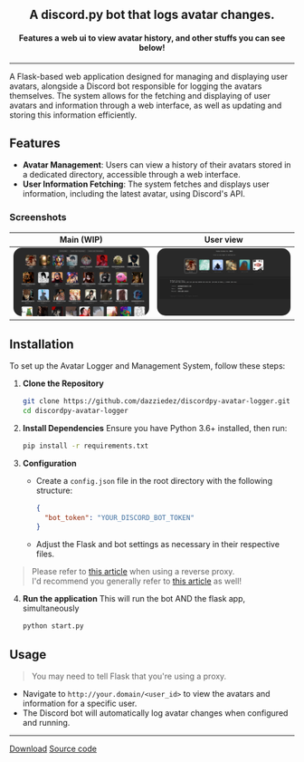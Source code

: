 <br><br>

<h2 align=center>A discord.py bot that logs avatar changes.</h2>
<h4 align=center>Features a web ui to view avatar history, and other stuffs you can see below!</h4>
<hr>

A Flask-based web application designed for managing and displaying user avatars, alongside a Discord bot responsible for logging the avatars themselves. The system allows for the fetching and displaying of user avatars and information through a web interface, as well as updating and storing this information efficiently.

## Features

- **Avatar Management**: Users can view a history of their avatars stored in a dedicated directory, accessible through a web interface.
- **User Information Fetching**: The system fetches and displays user information, including the latest avatar, using Discord's API.
### Screenshots
|Main (WIP)|User view|
|---------|----------|
| <img src="img/showcase/9Aat9Cj.png" alt="Main" width="450" style="border-radius: 15px"> | <img src="img/showcase/MTBvCnp.png" alt="User" width="450" style="border-radius: 15px"> |

## Installation

To set up the Avatar Logger and Management System, follow these steps:

1. **Clone the Repository**
   ```bash
   git clone https://github.com/dazziedez/discordpy-avatar-logger.git
   cd discordpy-avatar-logger
   ```

2. **Install Dependencies**
   Ensure you have Python 3.6+ installed, then run:
   ```bash
   pip install -r requirements.txt
   ```

3. **Configuration**
   - Create a `config.json` file in the root directory with the following structure:
     ```json
     {
       "bot_token": "YOUR_DISCORD_BOT_TOKEN"
     }
     ```
   - Adjust the Flask and bot settings as necessary in their respective files.

> Please refer to [this article](flask.palletsprojects.com/en/2.3.x/deploying/proxy_fix/) when using a reverse proxy.<br>
> I'd recommend you generally refer to [this article](https://flask.palletsprojects.com/en/2.3.x/deploying/) as well!

4. **Run the application**
   This will run the bot AND the flask app, simultaneously
   ```bash
   python start.py
   ```

## Usage
> You may need to tell Flask that you're using a proxy.

- Navigate to `http://your.domain/<user_id>` to view the avatars and information for a specific user.
- The Discord bot will automatically log avatar changes when configured and running.

<hr>

<span class="graahh"><i class="fa-solid fa-arrow-down" style="color: #ffffff;"></i> <a href="https://github.com/dazziedez/discordpy-avatar-logger/releases/latest" target="_blank"> Download</a></span> <span class="graahh"><i class="fab fa-github fa-sm"></i> <a href="https://github.com/dazziedez/discordpy-avatar-logger" target="_blank"> Source code</a></span>

<br>
